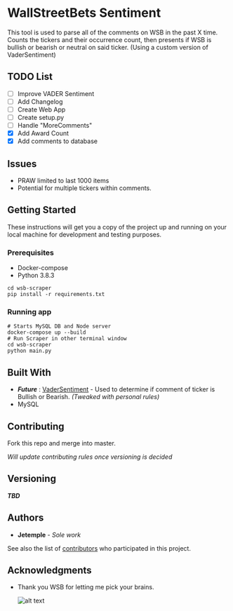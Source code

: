 # WallStreetBets Sentiment 

This tool is used to parse all of the comments on WSB in the past X time. Counts the tickers and their occurrence count, then presents if WSB is bullish or bearish or neutral on said ticker. (Using a custom version of VaderSentiment)

## TODO List 

- [ ] Improve VADER Sentiment
- [ ] Add Changelog
- [ ] Create Web App 
- [ ] Create setup.py
- [ ] Handle "MoreComments"
- [x] Add Award Count
- [x] Add comments to database

## Issues 
* PRAW limited to last 1000 items
* Potential for multiple tickers within comments.

## Getting Started

These instructions will get you a copy of the project up and running on your local machine for development and testing purposes.


### Prerequisites
* Docker-compose 
* Python 3.8.3

```
cd wsb-scraper
pip install -r requirements.txt
```

### Running app 
```
# Starts MySQL DB and Node server 
docker-compose up --build
# Run Scraper in other terminal window
cd wsb-scraper
python main.py
```


## Built With

* ***Future*** : [VaderSentiment](https://github.com/cjhutto/vaderSentiment) - Used to determine if comment of ticker is Bullish or Bearish. *(Tweaked with personal rules)*
* MySQL

## Contributing

Fork this repo and merge into master.

*Will update contributing rules once versioning is decided*

## Versioning

***TBD***

## Authors

* **Jetemple** - *Sole work* 
  
See also the list of [contributors](https://github.com/Jetemple/wsb-sentiment/contributors) who participated in this project.

## Acknowledgments

* Thank you WSB for letting me pick your brains.
  
  ![alt text](https://i.imgur.com/JVYC0Em.png)

